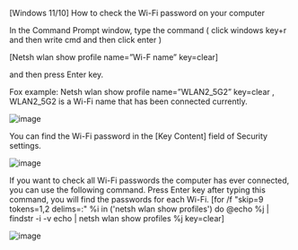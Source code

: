 [Windows 11/10] How to check the Wi-Fi password on your computer


In the Command Prompt window, type the command ( click windows key+r and then write cmd and then click enter )

[Netsh wlan show profile name=”Wi-F name” key=clear]

and then press Enter key.






Fox example: 
Netsh wlan show profile name=”WLAN2_5G2” key=clear
, WLAN2_5G2 is a Wi-Fi name that has been connected currently. 

![image](https://github.com/ensaronal/How-to-check-the-Wi-Fi-password-on-your-computer/assets/96106312/63f77c1b-a353-4fdb-b605-8e862f583b2e)


You can find the Wi-Fi password in the [Key Content] field of Security settings.

![image](https://github.com/ensaronal/How-to-check-the-Wi-Fi-password-on-your-computer/assets/96106312/93f1220f-dc64-46a5-9d26-919710c370a5)



If you want to check all Wi-Fi passwords the computer has ever connected, you can use the following command. Press Enter key after typing this command, you will find the passwords for each Wi-Fi.
[for /f "skip=9 tokens=1,2 delims=:" %i in ('netsh wlan show profiles') do @echo %j | findstr -i -v echo | netsh wlan show profiles %j key=clear]


![image](https://github.com/ensaronal/How-to-check-the-Wi-Fi-password-on-your-computer/assets/96106312/e370f3c8-fa54-4c2a-8711-db03a44e93b7)

